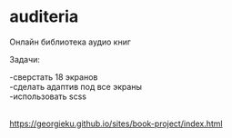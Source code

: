 # auditeria
Онлайн библиотека аудио книг

Задачи:<br>

 -cверстать 18 экранов <br>
 -сделать адаптив под все экраны <br>
 -использовать scss<br>
 <br>

https://georgieku.github.io/sites/book-project/index.html